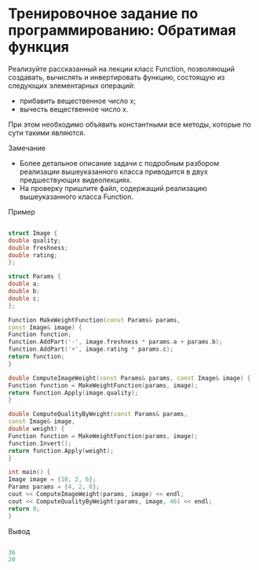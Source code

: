 # Тренировочное задание по программированию: Обратимая функция

Реализуйте рассказанный на лекции класс Function,
позволяющий создавать, вычислять и инвертировать
функцию, состоящую из следующих элементарных операций:

- прибавить вещественное число x;
- вычесть вещественное число x.

При этом необходимо объявить константными все методы, которые по сути такими являются.

Замечание
- Более детальное описание задачи с подробным разбором реализации вышеуказанного класса приводится в двух предшествующих видеолекциях.
- На проверку пришлите файл, содержащий реализацию вышеуказанного класса Function.

Пример

```C++

struct Image {
double quality;
double freshness;
double rating;
};

struct Params {
double a;
double b;
double c;
};

Function MakeWeightFunction(const Params& params,
const Image& image) {
Function function;
function.AddPart('-', image.freshness * params.a + params.b);
function.AddPart('+', image.rating * params.c);
return function;
}

double ComputeImageWeight(const Params& params, const Image& image) {
Function function = MakeWeightFunction(params, image);
return function.Apply(image.quality);
}

double ComputeQualityByWeight(const Params& params,
const Image& image,
double weight) {
Function function = MakeWeightFunction(params, image);
function.Invert();
return function.Apply(weight);
}

int main() {
Image image = {10, 2, 6};
Params params = {4, 2, 6};
cout << ComputeImageWeight(params, image) << endl;
cout << ComputeQualityByWeight(params, image, 46) << endl;
return 0;
}

```

Вывод

```C++

36
20

```